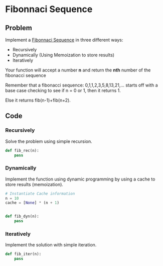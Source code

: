# Fibonnaci Sequence

## Problem

Implement a [Fibonnaci Sequence](https://en.wikipedia.org/wiki/Fibonacci_number) in three different ways:

- Recursively
- Dynamically (Using Memoization to store results)
- Iteratively

Your function will accept a number **n** and return the **nth** number of the fibonacci sequence

Remember that a fibonacci sequence: 0,1,1,2,3,5,8,13,21,... starts off with a base case checking to see if n = 0 or 1, then it returns 1.

Else it returns fib(n-1)+fib(n+2).

## Code

### Recursively

Solve the problem using simple recursion.

```python
def fib_rec(n):
    pass
```

### Dynamically

Implement the function using dynamic programming by using a cache to store results (memoization).

```python
# Instantiate Cache information
n = 10
cache = [None] * (n + 1)


def fib_dyn(n):
    pass
```

### Iteratively

Implement the solution with simple iteration.

```python
def fib_iter(n):
    pass
```

